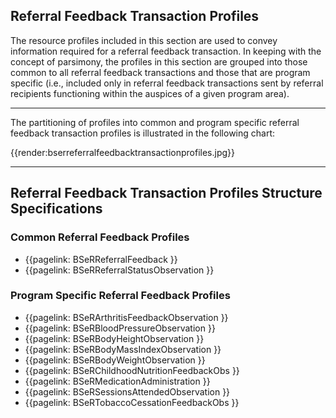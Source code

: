 ## Referral Feedback Transaction Profiles

The resource profiles included in this section are used to convey information required for a referral feedback transaction. In keeping with the concept of parsimony, the profiles in this section are grouped into those common to all referral feedback transactions and those that are program specific (i.e., included only in referral feedback transactions sent by referral recipients functioning within the auspices of a given program area).

___
The partitioning of profiles into common and program specific referral feedback transaction profiles is illustrated in the following chart:

{{render:bserreferralfeedbacktransactionprofiles.jpg}}

___
## Referral Feedback Transaction Profiles Structure Specifications 

### Common Referral Feedback Profiles

* {{pagelink: BSeRReferralFeedback }}
* {{pagelink: BSeRReferralStatusObservation }}

### Program Specific Referral Feedback Profiles

* {{pagelink: BSeRArthritisFeedbackObservation }}
* {{pagelink: BSeRBloodPressureObservation }}
* {{pagelink: BSeRBodyHeightObservation }}
* {{pagelink: BSeRBodyMassIndexObservation }}
* {{pagelink: BSeRBodyWeightObservation }}
* {{pagelink: BSeRChildhoodNutritionFeedbackObs }}
* {{pagelink: BSeRMedicationAdministration }}
* {{pagelink: BSeRSessionsAttendedObservation }}
* {{pagelink: BSeRTobaccoCessationFeedbackObs }}
